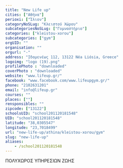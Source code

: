 ```yaml
---
title: "New Life up"
cities: ["Αθήνα"]
perioxi: ["Ίλιον"]
categoryNoSLug: "Κλειστού Χώρου"
subcategoriesNoSLug: ["Γυμναστήριο"]
categories: ["kleistou-xorou"]
subcategories: ["gym"]
orgUID: ""
organisation: ""
orgurl: "-"
address: "Ιδομενέως 112, 13122 Néa Liósia, Greece"
logoimg: "logo (19).png"
profilePhoto : "downloaded"
coverPhoto : "downloaded"
website: "www.lifeup.gr/"
facebook: "www.facebook.com/www.lifeupgym.gr/"
phone: "2102631201"
email: "info@lifeup.gr"
courses: ""
places: [""]
rensponsibles: ""
zipcode: ["13122"]
schoolsUID: "school201120181548"
UID: "school201120181548"
latitude: "38,0305547"
longitude: "23,7018499"
url: "new-life-up/athina/kleistou-xorou/gym"
slug: "new-life-up"
aliases:
    - /school201120181548
---
```



ΠΟΛΥΧΩΡΟΣ ΥΠΗΡΕΣΙΩΝ ΖΩΗΣ

